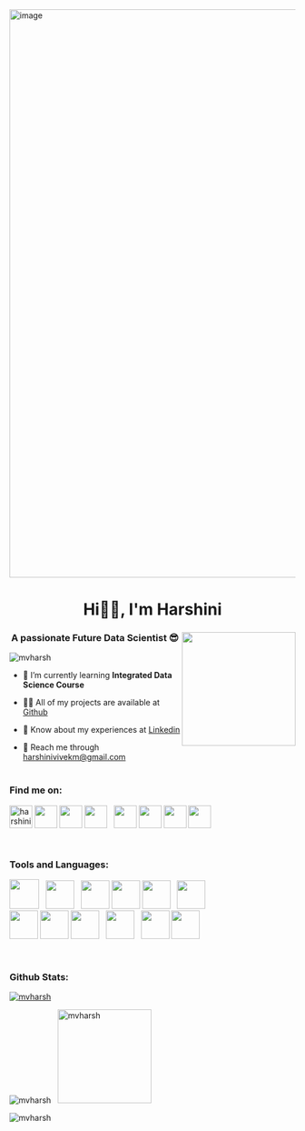 
<img width="1000" alt="image" src="https://github.com/mvharsh/mvharsh/assets/111365320/49cf8561-979c-4b51-8edd-d808af2759fa">


<h1 align="center">Hi👋🏻, I'm Harshini</h1>

<h3 align="center">A passionate Future Data Scientist 😎<img align="right" src = "https://mir-s3-cdn-cf.behance.net/project_modules/disp/601014116770475.6068beff4640a.gif" max-width="200" height="200"></h3>

<p align="left"> <img src="https://komarev.com/ghpvc/?username=mvharsh&label=Profile%20views&color=f81894&style=flat" alt="mvharsh" /> </p>

- 🌱 I’m currently learning **Integrated Data Science Course**

- 👨‍💻 All of my projects are available at [Github](https://github.com/mvharsh)

- 📄 Know about my experiences at [Linkedin](https://www.linkedin.com/in/harshini-vivek/)

- 📩 Reach me through harshinivivekm@gmail.com
<br></br>


<h3 align="left">Find me on:</h3>
<p>
<a href="https://linkedin.com/in/harshini-vivek/" target="blank"><img align="center" src="https://www.freeiconspng.com/thumbs/linkedin-logo-png/linkedin-logo-3.png" alt="harshini-vivek" height="40" width="40" /></a> 
<a href="https://www.sololearn.com/profile/24069672" target="blank"><img align="center" src="https://blob.sololearn.com/avatars/sololearn.png" height="40" width="40" /></a>
<a href="https://github.com/mvharsh/" target="blank"><img align="center" src="https://github.githubassets.com/images/modules/logos_page/GitHub-Mark.png" height="40" width="40" /></a>
<a href="https://www.hackerrank.com/harshinivivekm?hr_r=1" target="blank"><img align="center" src="https://upload.wikimedia.org/wikipedia/commons/thumb/4/40/HackerRank_Icon-1000px.png/800px-HackerRank_Icon-1000px.png" height="40" width="40" /></a> &nbsp;
<a href="https://www.hackerearth.com/@harshini441" target="blank"><img align="center" src="https://static-fastly.hackerearth.com/static/hackerearth/images/logo/HE_identity.png" height="40" width="40" /></a> 
<a href="https://leetcode.com/harshiniv/" target="blank"><img align="center" src="https://user-images.githubusercontent.com/63964149/152531278-5e01909d-0c2e-412a-8acc-4a06863c244d.png" height="40" width="40" /></a>
<a href="https://www.kaggle.com/vharshini" target="blank"><img align="center" src="https://cdn4.iconfinder.com/data/icons/logos-and-brands/512/189_Kaggle_logo_logos-512.png" height="40" width="40" /></a>
<a href="https://www.coursera.org/user/0f29e12c5b141a955f0c08a8b7398f3b" target="blank"><img align="center" src="https://d3njjcbhbojbot.cloudfront.net/api/utilities/v1/imageproxy/https://coursera.s3.amazonaws.com/media/coursera-rebrand-logo-square.png?auto=format%2Ccompress&dpr=1" height="40" width="40" /></a>
</p>
<br/> 

<h3 align="left">Tools and Languages:</h3>
<p> 
<img height=52 src="https://cdn.worldvectorlogo.com/logos/c-1.svg"/> &nbsp;
<img height=50 src="https://cdn.worldvectorlogo.com/logos/c.svg"/> &nbsp;
<img height=50 src="https://cdn.jsdelivr.net/gh/devicons/devicon/icons/python/python-original.svg"/>
<img height=50 src="https://cdn.jsdelivr.net/gh/devicons/devicon/icons/java/java-original.svg"/>
<img height=50 src="https://cdn2.iconfinder.com/data/icons/coding-and-development-outline/60/SQL-Database-programming-developer-software-query-language-1024.png"/> &nbsp;
<img height=50 src="https://cdn.worldvectorlogo.com/logos/xampp.svg"/> &nbsp;
<br/>
<img height=50 src="https://cdn.jsdelivr.net/gh/devicons/devicon/icons/html5/html5-original.svg" />
<img height=50 src="https://cdn.jsdelivr.net/gh/devicons/devicon/icons/css3/css3-original.svg" />
<img height=50 src="https://cdn.jsdelivr.net/gh/devicons/devicon/icons/github/github-original.svg"/> &nbsp;
<img height=50 src="https://cdn.worldvectorlogo.com/logos/office-2.svg"/> &nbsp;
<img height=50 src="https://cdn.jsdelivr.net/gh/devicons/devicon/icons/canva/canva-original.svg"/> 
<img height=50 src="https://cdn.worldvectorlogo.com/logos/oracle-1.svg"/> </p>
<br />


<h3 align="left">Github Stats:</h3>
<p align="left"> <a href="https://github.com/ryo-ma/github-profile-trophy"><img src="https://github-profile-trophy.vercel.app/?username=mvharsh" alt="mvharsh" /></a> </p>
<p><img src="https://github-readme-stats.vercel.app/api/top-langs?username=mvharsh&show_icons=true&locale=en&layout=compact" alt="mvharsh" /> &nbsp; <img src="https://github-readme-stats.vercel.app/api?username=mvharsh&theme=buefy&show_icons=true" alt="mvharsh" max-width="175" height="165" /></p>
<p><img src="https://github-readme-streak-stats.herokuapp.com/?user=mvharsh&" alt="mvharsh" /></p>



